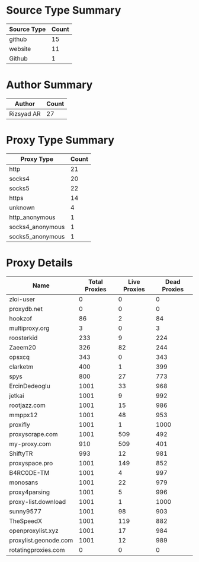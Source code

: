 # Source Type Summary

| Source Type | Count |
|-------------|-------|
| github | 15 |
| website | 11 |
| Github | 1 |


# Author Summary

| Author | Count |
|--------|-------|
| Rizsyad AR | 27 |


# Proxy Type Summary

| Proxy Type | Count |
|------------|-------|
| http | 21 |
| socks4 | 20 |
| socks5 | 22 |
| https | 14 |
| unknown | 4 |
| http_anonymous | 1 |
| socks4_anonymous | 1 |
| socks5_anonymous | 1 |


# Proxy Details

| Name | Total Proxies | Live Proxies | Dead Proxies |
|------|---------------|--------------|---------------|
| zloi-user | 0 | 0 | 0 |
| proxydb.net | 0 | 0 | 0 |
| hookzof | 86 | 2 | 84 |
| multiproxy.org | 3 | 0 | 3 |
| roosterkid | 233 | 9 | 224 |
| Zaeem20 | 326 | 82 | 244 |
| opsxcq | 343 | 0 | 343 |
| clarketm | 400 | 1 | 399 |
| spys | 800 | 27 | 773 |
| ErcinDedeoglu | 1001 | 33 | 968 |
| jetkai | 1001 | 9 | 992 |
| rootjazz.com | 1001 | 15 | 986 |
| mmppx12 | 1001 | 48 | 953 |
| proxifly | 1001 | 1 | 1000 |
| proxyscrape.com | 1001 | 509 | 492 |
| my-proxy.com | 910 | 509 | 401 |
| ShiftyTR | 993 | 12 | 981 |
| proxyspace.pro | 1001 | 149 | 852 |
| B4RC0DE-TM | 1001 | 4 | 997 |
| monosans | 1001 | 22 | 979 |
| proxy4parsing | 1001 | 5 | 996 |
| proxy-list.download | 1001 | 1 | 1000 |
| sunny9577 | 1001 | 98 | 903 |
| TheSpeedX | 1001 | 119 | 882 |
| openproxylist.xyz | 1001 | 17 | 984 |
| proxylist.geonode.com | 1001 | 12 | 989 |
| rotatingproxies.com | 0 | 0 | 0 |
